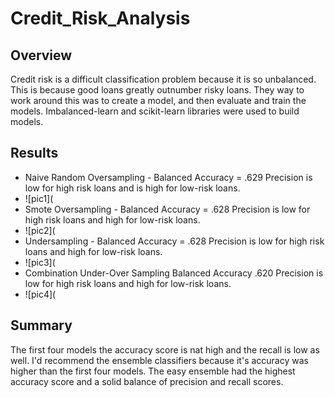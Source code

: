 # Credit_Risk_Analysis
## Overview
Credit risk is a difficult classification problem because it is so unbalanced. This is because good loans greatly outnumber risky loans. They way to work around this was to create a model, and then evaluate and train the models. Imbalanced-learn and scikit-learn libraries were used to build models.
## Results
* Naive Random Oversampling - Balanced Accuracy = .629 Precision is low for high risk loans and is high for low-risk loans.
* ![pic1](
* Smote Oversampling - Balanced Accuracy = .628 Precision is low for high risk loans and high for low-risk loans.
* ![pic2](
* Undersampling - Balanced Accuracy = .628 Precision is low for high risk loans and high for low-risk loans.
* ![pic3](
* Combination Under-Over Sampling Balanced Accuracy .620 Precision is low for high risk loans and high for low-risk loans.
* ![pic4](
## Summary
The first four models the accuracy score is nat high and the recall is low as well. I'd recommend the ensemble classifiers because it's accuracy was higher than the first four models. The easy ensemble had the highest accuracy score and a solid balance of precision and recall scores.
